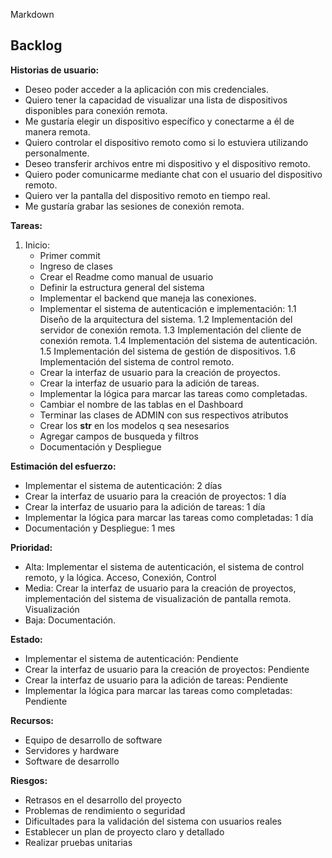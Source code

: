 Markdown

## Backlog

**Historias de usuario:**

* Deseo poder acceder a la aplicación con mis credenciales.
* Quiero tener la capacidad de visualizar una lista de dispositivos disponibles para conexión remota.
* Me gustaría elegir un dispositivo específico y conectarme a él de manera remota.
* Quiero controlar el dispositivo remoto como si lo estuviera utilizando personalmente.
* Deseo transferir archivos entre mi dispositivo y el dispositivo remoto.
* Quiero poder comunicarme mediante chat con el usuario del dispositivo remoto.
* Quiero ver la pantalla del dispositivo remoto en tiempo real.
* Me gustaría grabar las sesiones de conexión remota.

**Tareas:**
1. Inicio:
   * Primer commit
   * Ingreso de clases
   * Crear el Readme como manual de usuario
   * Definir la estructura general del sistema
   * Implementar el backend que maneja las conexiones.
   * Implementar el sistema de autenticación e implementación:
        1.1 Diseño de la arquitectura del sistema.
        1.2 Implementación del servidor de conexión remota.
        1.3 Implementación del cliente de conexión remota.
        1.4 Implementación del sistema de autenticación.
        1.5 Implementación del sistema de gestión de dispositivos.
        1.6 Implementación del sistema de control remoto.
   * Crear la interfaz de usuario para la creación de proyectos.
   * Crear la interfaz de usuario para la adición de tareas.
   * Implementar la lógica para marcar las tareas como completadas.
   * Cambiar el nombre de las tablas en el Dashboard
   * Terminar las clases de ADMIN con sus respectivos atributos
   * Crear los __str__ en los modelos q sea nesesarios
   * Agregar campos de busqueda y filtros
   * Documentación y Despliegue

**Estimación del esfuerzo:**

* Implementar el sistema de autenticación: 2 días
* Crear la interfaz de usuario para la creación de proyectos: 1 día
* Crear la interfaz de usuario para la adición de tareas: 1 día
* Implementar la lógica para marcar las tareas como completadas: 1 día
* Documentación y Despliegue: 1 mes

**Prioridad:**

* Alta: Implementar el sistema de autenticación, el sistema de control remoto, y la lógica. Acceso, Conexión, Control
* Media: Crear la interfaz de usuario para la creación de proyectos, implementación del sistema de visualización de pantalla remota. Visualización
* Baja: Documentación.
  
**Estado:**

* Implementar el sistema de autenticación: Pendiente
* Crear la interfaz de usuario para la creación de proyectos: Pendiente
* Crear la interfaz de usuario para la adición de tareas: Pendiente
* Implementar la lógica para marcar las tareas como completadas: Pendiente

**Recursos:**

* Equipo de desarrollo de software
* Servidores y hardware
* Software de desarrollo

**Riesgos:**

* Retrasos en el desarrollo del proyecto
* Problemas de rendimiento o seguridad
* Dificultades para la validación del sistema con usuarios reales
* Establecer un plan de proyecto claro y detallado
* Realizar pruebas unitarias